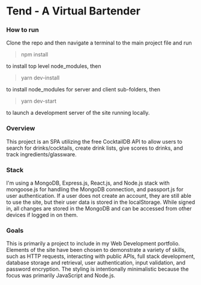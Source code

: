 # Tend - A Virtual Bartender

### How to run
Clone the repo and then navigate a terminal to the main project file and run
> npm install

to install top level node_modules, then
> yarn dev-install

to install node_modules for server and client sub-folders, then
> yarn dev-start

to launch a development server of the site running locally.

### Overview
This project is an SPA utilizing the free CocktailDB API to allow users to search for drinks/cocktails, create drink lists, give scores to drinks, and track ingredients/glassware.

### Stack
I'm using a MongoDB, Express.js, React.js, and Node.js stack with mongoose.js for handling the MongoDB connection, and passport.js for user authentication. If a user does not create an account, they are still able to use the site, but their user data is stored in the localStorage. While signed in, all changes are stored in the MongoDB and can be accessed from other devices if logged in on them.

### Goals
This is primarily a project to include in my Web Development portfolio. Elements of the site have been chosen to demonstrate a variety of skills, such as HTTP requests, interacting with public APIs, full stack development, database storage and retrieval, user authentication, input validation, and password encryption. The styling is intentionally minimalistic because the focus was primarily JavaScript and Node.js.
